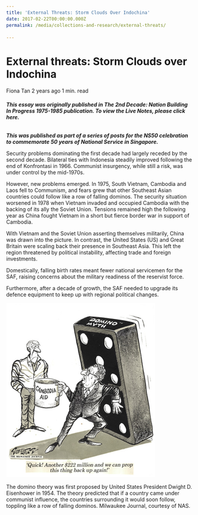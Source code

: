 ```yaml
---
title: 'External Threats: Storm Clouds Over Indochina'
date: 2017-02-22T00:00:00.000Z
permalink: /media/collections-and-research/external-threats/

---
```



# External threats: Storm Clouds over Indochina

Fiona Tan 2 years ago 1 min. read

###### **This essay was originally published in The 2nd Decade: Nation Building In Progress 1975-1985 publication. To view the Live Notes, please click here.**

***This was published as part of a series of posts for the NS50 celebration to commemorate 50 years of National Service in Singapore.*** 

Security problems dominating the first decade had largely receded by the second decade. Bilateral ties with Indonesia steadily improved following the end of Konfrontasi in 1966. Communist insurgency, while still a risk, was under control by the mid-1970s.

However, new problems emerged. In 1975, South Vietnam, Cambodia and Laos fell to Communism, and fears grew that other Southeast Asian countries could follow like a row of falling dominos. The security situation worsened in 1978 when Vietnam invaded and occupied Cambodia with the backing of its ally the Soviet Union. Tensions remained high the following year as China fought Vietnam in a short but fierce border war in support of Cambodia.

With Vietnam and the Soviet Union asserting themselves militarily, China was drawn into the picture. In contrast, the United States (US) and Great Britain were scaling back their presence in Southeast Asia. This left the region threatened by political instability, affecting trade and foreign investments.

Domestically, falling birth rates meant fewer national servicemen for the SAF, raising concerns about the military readiness of the reservist force.

Furthermore, after a decade of growth, the SAF needed to upgrade its defence equipment to keep up with regional political changes.

![img](/images/blogs/img_599d93b72257c.png)

The domino theory was first proposed by United States President Dwight D. Eisenhower in 1954. The theory predicted that if a country came under communist influence, the countries surrounding it would soon follow, toppling like a row of falling dominos. Milwaukee Journal, courtesy of NAS.